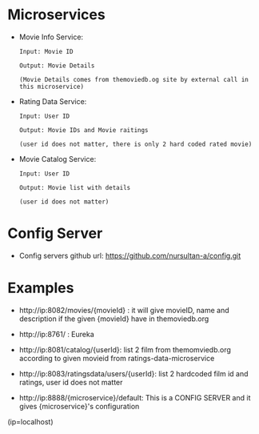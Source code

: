 # Microservices


* Movie Info Service:

      Input: Movie ID

      Output: Movie Details

      (Movie Details comes from themoviedb.og site by external call in this microservice)
   
 
* Rating Data Service: 

      Input: User ID

      Output: Movie IDs and Movie raitings

      (user id does not matter, there is only 2 hard coded rated movie)
   
   
* Movie Catalog Service: 

      Input: User ID

      Output: Movie list with details

      (user id does not matter)  



# Config Server

* Config servers github url: https://github.com/nursultan-a/config.git

  
  
  
# Examples

* http://ip:8082/movies/{movieId} : it will give movieID, name and description if the given {movieId} have in themoviedb.org

* http://ip:8761/ : Eureka

* http://ip:8081/catalog/{userId}: list 2 film from themomviedb.org according to given movieid from ratings-data-microservice

* http://ip:8083/ratingsdata/users/{userId}: list 2 hardcoded film id and ratings, user id does not matter

* http://ip:8888/{microservice}/default: This is a CONFIG SERVER and it gives {microservice}'s configuration 

(ip=localhost)




 
  
 

  
  
  
